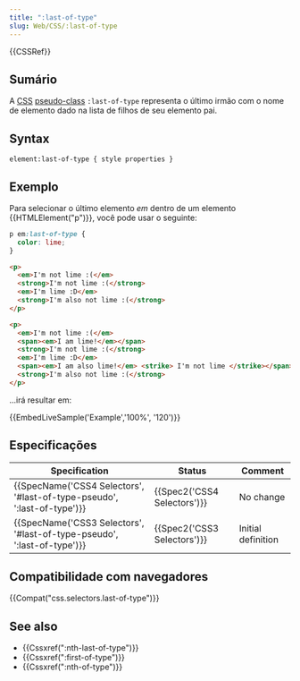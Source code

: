```yaml
---
title: ":last-of-type"
slug: Web/CSS/:last-of-type
---
```


{{CSSRef}}

## Sumário

A [CSS](/pt-BR/docs/Web/CSS) [pseudo-class](/pt-BR/docs/Web/CSS/Pseudo-classes) `:last-of-type` representa o último irmão com o nome de elemento dado na lista de filhos de seu elemento pai.

## Syntax

```
element:last-of-type { style properties }
```

## Exemplo

Para selecionar o último elemento _em_ dentro de um elemento {{HTMLElement("p")}}, você pode usar o seguinte:

```css
p em:last-of-type {
  color: lime;
}
```

```html
<p>
  <em>I'm not lime :(</em>
  <strong>I'm not lime :(</strong>
  <em>I'm lime :D</em>
  <strong>I'm also not lime :(</strong>
</p>

<p>
  <em>I'm not lime :(</em>
  <span><em>I am lime!</em></span>
  <strong>I'm not lime :(</strong>
  <em>I'm lime :D</em>
  <span><em>I am also lime!</em> <strike> I'm not lime </strike></span>
  <strong>I'm also not lime :(</strong>
</p>
```

...irá resultar em:

{{EmbedLiveSample('Example','100%', '120')}}

## Especificações

| Specification                                                           | Status                      | Comment            |
| ----------------------------------------------------------------------- | --------------------------- | ------------------ |
| {{SpecName('CSS4 Selectors', '#last-of-type-pseudo', ':last-of-type')}} | {{Spec2('CSS4 Selectors')}} | No change          |
| {{SpecName('CSS3 Selectors', '#last-of-type-pseudo', ':last-of-type')}} | {{Spec2('CSS3 Selectors')}} | Initial definition |

## Compatibilidade com navegadores

{{Compat("css.selectors.last-of-type")}}

## See also

- {{Cssxref(":nth-last-of-type")}}
- {{Cssxref(":first-of-type")}}
- {{Cssxref(":nth-of-type")}}
